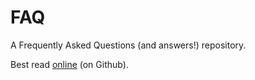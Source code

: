 # FAQ
A Frequently Asked Questions (and answers!) repository.

Best read [online](https://github.com/CustomerSupportKNS/FAQ/) (on Github).
